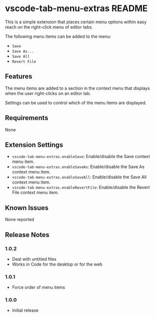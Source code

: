 # vscode-tab-menu-extras README

This is a simple extension that places certain menu options within easy reach on the right-click menu of editor tabs.

The following menu items can be added to the menu:
- `Save`
- `Save As...`
- `Save All`
- `Revert File`

## Features

The menu items are added to a section in the context menu that displays when the user right-clicks on an editor tab.

Settings can be used to control which of the menu items are displayed.

## Requirements

None

## Extension Settings

* `vscode-tab-menu-extras.enableSave`: Enable/disable the Save context menu item.
* `vscode-tab-menu-extras.enableSaveAs`: Enable/disable the Save As context menu item.
* `vscode-tab-menu-extras.enableSaveAll`: Enable/disable the Save All context menu item.
* `vscode-tab-menu-extras.enableRevertFile`: Enable/disable the Revert File context menu item.

## Known Issues

None reported

## Release Notes

### 1.0.2

- Deal with untitled files
- Works in Code for the desktop or for the web

### 1.0.1

- Force order of menu items

### 1.0.0

- Initial release
